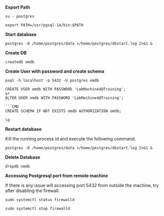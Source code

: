 
**Export Path**

```CMD
su - postgres
```
```CMD
export PATH=/usr/pgsql-14/bin:$PATH
```

**Start database**
```CMD
postgres -D /home/postgres/data >/home/postgres/dbstart.log 2>&1 &
```

**Create DB**

```CMD
createdb omdb
```

**Create User with password and create schema**

```CMD
psql -h localhost -p 5432 -U postgres omdb
```
```CMD
CREATE USER omdb WITH PASSWORD 'LabMachine4@Training';
or
ALTER USER omdb WITH PASSWORD 'LabMachine4@Training';
``
```CMD
CREATE SCHEMA IF NOT EXISTS omdb AUTHORIZATION omdb;
```
```CMD
\q
```
**Restart database**

Kill the running process id and execute the following command.

```CMD
postgres -D /home/postgres/data >/home/postgres/dbstart.log 2>&1 &
```

**Delete Database**

```CMD
dropdb omdb
```

**Accessing Postgresql port from remote machine**

If there is any issue will accessing port 5432 from outside the machine, try after disabling the firewall.
```CMD
sudo systemctl status firewalld
```
```CMD
sudo systemctl stop firewalld
```

